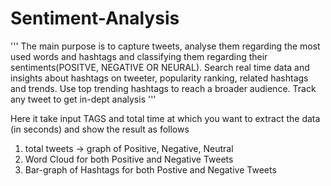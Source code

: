 # Sentiment-Analysis
''' The main purpose is to capture tweets, analyse them regarding the most used words and hashtags and classifying them regarding their sentiments(POSITVE, NEGATIVE OR NEURAL). Search  real time data and insights about hashtags on tweeter, popularity ranking, related hashtags and trends. Use top trending hashtags to reach a broader audience. Track any tweet to get in-dept analysis '''

Here it take input TAGS and total time at which you want to extract the data  (in seconds)
and show the result as follows
1) total tweets -> graph of Positive, Negative, Neutral
2) Word Cloud for both Positive and Negative Tweets
3) Bar-graph of Hashtags for both Postive and Negative Tweets

